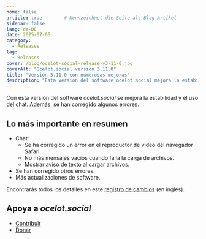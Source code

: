 ```yaml
---
home: false
article: true        # Kennzeichnet die Seite als Blog-Artikel
sidebar: false
lang: de-DE
date: 2025-07-05
category:
  - Releases
tag:
  - Releases
cover: /blog/ocelot-social-release-v3-11-0.jpg
coverAlt: "Ocelot.social versión 3.11.0"
title: "Versión 3.11.0 con numerosas mejoras"
description: "Esta versión del software ocelot.social mejora la estabilidad y el uso del chat y corrige algunos errores."
---
```


Con esta versión del software *ocelot.social* se mejora la estabilidad y el uso del chat.
Además, se han corregido algunos errores.

## Lo más importante en resumen

- Chat:
  - Se ha corregido un error en el reproductor de vídeo del navegador Safari.
  - No más mensajes vacíos cuando falla la carga de archivos.
  - Mostrar aviso de texto al cargar archivos.
- Se han corregido otros errores.
- Más actualizaciones de software.

Encontrarás todos los detalles en este [registro de cambios](https://github.com/Ocelot-Social-Community/Ocelot-Social/releases/tag/3.11.0) (en inglés).

## Apoya a *ocelot.social*

- [Contribuir](/es/contribute/)
- [Donar](/es/donate/)
